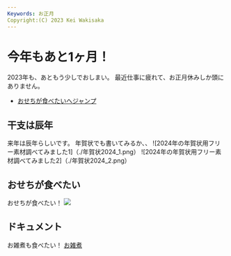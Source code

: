 ```yaml
---
Keywords: お正月
Copyright:(C) 2023 Kei Wakisaka
---
```


# 今年もあと1ヶ月！ 
2023年も、あともう少しでおしまい。
最近仕事に疲れて、お正月休みしか頭にありません。
* [おせちが食べたいへジャンプ](#white)

## 干支は辰年
来年は辰年らしいです。
年賀状でも書いてみるか、、
![2024年の年賀状用フリー素材調べてみました1]（./年賀状2024_1.png）
![2024年の年賀状用フリー素材調べてみました2]（./年賀状2024_2.png）

## <span id="white">おせちが食べたい</span>
おせちが食べたい！
![](おせち.jpeg)

## ドキュメント
お雑煮も食べたい！
[お雑煮](https://www.kurashiru.com/articles/47e5f18f-f5a9-4af8-be7f-6fc3d45a8dc8)
